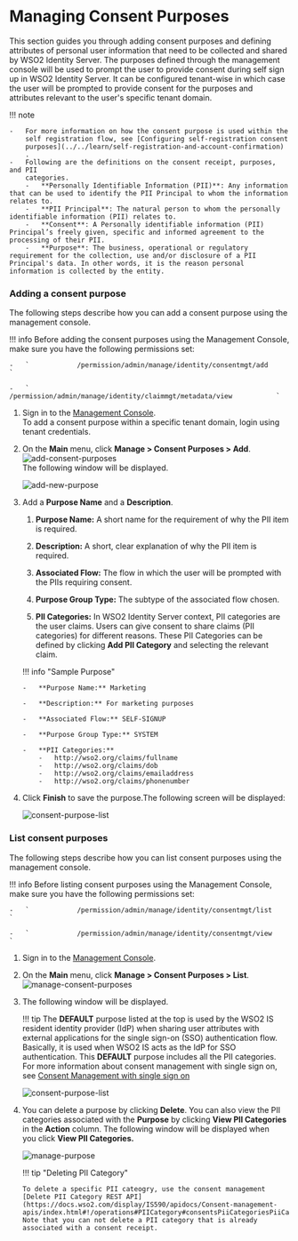 # Managing Consent Purposes

This section guides you through adding consent purposes and defining
attributes of personal user information that need to be collected and
shared by WSO2 Identity Server. The purposes defined through the
management console will be used to prompt the user to provide consent
during self sign up in WSO2 Identity Server. It can be configured
tenant-wise in which case the user will be prompted to provide consent
for the purposes and attributes relevant to the user's specific tenant
domain.

  

!!! note
    
    -   For more information on how the consent purpose is used within the
        self registration flow, see [Configuring self-registration consent
        purposes](../../learn/self-registration-and-account-confirmation)
        .
    -   Following are the definitions on the consent receipt, purposes, and PII
        categories.      
        -   **Personally Identifiable Information (PII)**: Any information that can be used to identify the PII Principal to whom the information relates to.    
        -   **PII Principal**: The natural person to whom the personally identifiable information (PII) relates to.   
        -   **Consent**: A Personally identifiable information (PII) Principal’s freely given, specific and informed agreement to the processing of their PII.   
        -   **Purpose**: The business, operational or regulatory requirement for the collection, use and/or disclosure of a PII Principal's data. In other words, it is the reason personal information is collected by the entity.
        

### Adding a consent purpose

The following steps describe how you can add a consent purpose using the
management console.

!!! info 
    Before adding the consent purposes using the Management Console, make
    sure you have the following permissions set:

    -   `            /permission/admin/manage/identity/consentmgt/add           `

    -   `            /permission/admin/manage/identity/claimmgt/metadata/view           `

1.  Sign in to the [Management
    Console](../../setup/getting-started-with-the-management-console).  
    To add a consent purpose within a specific tenant domain, login
    using tenant credentials.
2.  On the **Main** menu, click **Manage > Consent Purposes > Add**.  
    ![add-consent-purposes](../assets/img/using-wso2-identity-server/add-consent-purposes.png)   
    The following window will be displayed.

    ![add-new-purpose](../assets/img/learn/add-new-purpose.png) 

3.  Add a **Purpose Name** and a **Description**.

    1.  **Purpose Name:** A short name for the requirement of why the
        PII item is required.

    2.  **Description:** A short, clear explanation of why the PII item
        is required.
    
    3.  **Associated Flow:** The flow in which the user will be prompted with the PIIs requiring consent.  

    4.  **Purpose Group Type:** The subtype of the associated flow chosen. 

    3.  **PII Categories:** In WSO2 Identity Server context, PII
        categories are the user claims. Users can give consent to share
        claims (PII categories) for different reasons. These PII
        Categories can be defined by clicking **Add PII Category** and
        selecting the relevant claim.

    
    !!! info "Sample Purpose"

        -   **Purpose Name:** Marketing

        -   **Description:** For marketing purposes

        -   **Associated Flow:** SELF-SIGNUP

        -   **Purpose Group Type:** SYSTEM

        -   **PII Categories:**
            -   http://wso2.org/claims/fullname
            -   http://wso2.org/claims/dob
            -   http://wso2.org/claims/emailaddress
            -   http://wso2.org/claims/phonenumber

4.  Click **Finish** to save the purpose.The following screen will be
    displayed:

    ![consent-purpose-list](../assets/img/learn/consent-list.png) 

### List consent purposes

The following steps describe how you can list consent purposes using the
management console.

!!! info 
    Before listing consent purposes using the Management Console, make sure
    you have the following permissions set:

    -   `            /permission/admin/manage/identity/consentmgt/list           `

    -   `            /permission/admin/manage/identity/consentmgt/view                       `

1.  Sign in to the [Management
    Console](../../setup/getting-started-with-the-management-console).
2.  On the **Main** menu, click **Manage > Consent Purposes > List**.  
    ![manage-consent-purposes](../assets/img/using-wso2-identity-server/manage-consent-purposes.png) 

3.  The following window will be displayed.

    !!! tip 
        The **DEFAULT** purpose listed at the top is used by the
        WSO2 IS resident identity provider (IdP) when sharing user
        attributes with external applications for the single sign-on (SSO)
        authentication flow. Basically, it is used when WSO2 IS acts as the
        IdP for SSO authentication. This **DEFAULT** purpose includes all
        the PII categories. For more information about consent management
        with single sign on, see [Consent Management with single sign on](../../learn/consent-management-with-single-sign-on)

    ![consent-purpose-list](../assets/img/using-wso2-identity-server/consent-purpose-list.png) 

4.  You can delete a purpose by clicking **Delete**. You can also view
    the PII categories associated with the **Purpose** by clicking
    **View PII Categories** in the **Action** column. The following
    window will be displayed when you click **View PII Categories.**

    ![manage-purpose](../assets/img/using-wso2-identity-server/manage-purpose.png)

    !!! tip "Deleting PII Category"
    
        To delete a specific PII cateogry, use the consent management [Delete PII Category REST API](https://docs.wso2.com/display/IS590/apidocs/Consent-management-apis/index.html#!/operations#PIICategory#consentsPiiCategoriesPiiCategoryIdDelete). Note that you can not delete a PII category that is already
        associated with a consent receipt.
    
